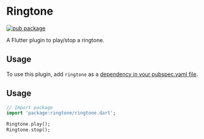 # Ringtone
[![pub package](https://img.shields.io/pub/v/ringtone.svg)](https://pub.dartlang.org/packages/ringtone)

A Flutter plugin to play/stop a ringtone.

## Usage
To use this plugin, add `ringtone` as a [dependency in your pubspec.yaml file](https://flutter.io/platform-plugins/).

## Usage
``` dart
// Import package
import 'package:ringtone/ringtone.dart';
```

``` dart
Ringtone.play();
Ringtone.stop();
```
